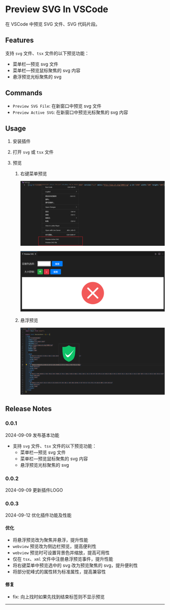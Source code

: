 # Preview SVG In VSCode

在 VSCode 中预览 SVG 文件、SVG 代码片段。

## Features

支持 `svg` 文件、`tsx` 文件的以下预览功能：

+ 菜单栏—预览 svg 文件
+ 菜单栏—预览鼠标聚焦的 svg 内容
+ 悬浮预览光标聚焦的 svg

## Commands

+ `Preview SVG File`: 在新窗口中预览 svg 文件
+ `Preview Active SVG`: 在新窗口中预览光标聚焦的 svg 内容

## Usage

1. 安装插件

2. 打开 `svg` 或 `tsx` 文件

3. 预览

   1. 右键菜单预览

      ![menus.png](https://github.com/pan-jy/previewSVG/blob/master/public/menus.png)

      ![menus.png](https://github.com/pan-jy/previewSVG/blob/master/public/webview.png)

   2. 悬浮预览

      ![hover.png](https://github.com/pan-jy/previewSVG/blob/master/public/hover.png)

## Release Notes

### 0.0.1

2024-09-09 发布基本功能

- 支持 `svg` 文件、`tsx` 文件的以下预览功能：
  + 菜单栏—预览 svg 文件
  + 菜单栏—预览鼠标聚焦的 svg 内容
  + 悬浮预览光标聚焦的 svg

### 0.0.2

2024-09-09 更新插件LOGO

### 0.0.3

2024-09-12 优化插件功能及性能

#### 优化
- 将悬浮预览改为聚焦并悬浮，提升性能
- `webview` 预览改为侧边栏预览，提高便利性
- `webview` 预览时可设置背景色并缩放，提高可用性
- 仅在 `tsx`、`xml` 文件中注册悬浮预览事件，提升性能
- 将右键菜单中预览选中的 svg 改为预览聚焦的 svg，提升便利性
- 将部分驼峰式的属性转为标准属性，提高兼容性

#### 修复
- fix: 向上找时如果先找到结束标签则不显示预览

---

